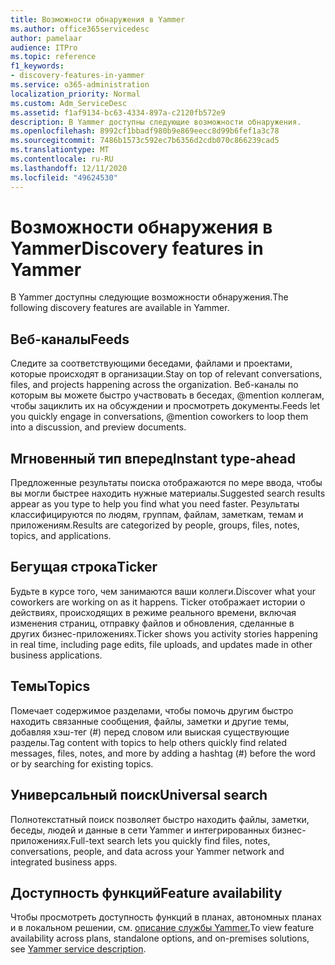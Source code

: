 ```yaml
---
title: Возможности обнаружения в Yammer
ms.author: office365servicedesc
author: pamelaar
audience: ITPro
ms.topic: reference
f1_keywords:
- discovery-features-in-yammer
ms.service: o365-administration
localization_priority: Normal
ms.custom: Adm_ServiceDesc
ms.assetid: f1af9134-bc63-4334-897a-c2120fb572e9
description: В Yammer доступны следующие возможности обнаружения.
ms.openlocfilehash: 8992cf1bbadf980b9e869eecc8d99b6fef1a3c78
ms.sourcegitcommit: 7486b1573c592ec7b6356d2cdb070c866239cad5
ms.translationtype: MT
ms.contentlocale: ru-RU
ms.lasthandoff: 12/11/2020
ms.locfileid: "49624530"
---
```

# <a name="discovery-features-in-yammer"></a><span data-ttu-id="68c96-103">Возможности обнаружения в Yammer</span><span class="sxs-lookup"><span data-stu-id="68c96-103">Discovery features in Yammer</span></span>

<span data-ttu-id="68c96-104">В Yammer доступны следующие возможности обнаружения.</span><span class="sxs-lookup"><span data-stu-id="68c96-104">The following discovery features are available in Yammer.</span></span>
  
## <a name="feeds"></a><span data-ttu-id="68c96-105">Веб-каналы</span><span class="sxs-lookup"><span data-stu-id="68c96-105">Feeds</span></span>

<span data-ttu-id="68c96-106">Следите за соответствующими беседами, файлами и проектами, которые происходят в организации.</span><span class="sxs-lookup"><span data-stu-id="68c96-106">Stay on top of relevant conversations, files, and projects happening across the organization.</span></span> <span data-ttu-id="68c96-107">Веб-каналы по которым вы можете быстро участвовать в беседах, @mention коллегам, чтобы зациклить их на обсуждении и просмотреть документы.</span><span class="sxs-lookup"><span data-stu-id="68c96-107">Feeds let you quickly engage in conversations, @mention coworkers to loop them into a discussion, and preview documents.</span></span>

## <a name="instant-type-ahead"></a><span data-ttu-id="68c96-108">Мгновенный тип вперед</span><span class="sxs-lookup"><span data-stu-id="68c96-108">Instant type-ahead</span></span>

<span data-ttu-id="68c96-109">Предложенные результаты поиска отображаются по мере ввода, чтобы вы могли быстрее находить нужные материалы.</span><span class="sxs-lookup"><span data-stu-id="68c96-109">Suggested search results appear as you type to help you find what you need faster.</span></span> <span data-ttu-id="68c96-110">Результаты классифицируются по людям, группам, файлам, заметкам, темам и приложениям.</span><span class="sxs-lookup"><span data-stu-id="68c96-110">Results are categorized by people, groups, files, notes, topics, and applications.</span></span>
    
## <a name="ticker"></a><span data-ttu-id="68c96-111">Бегущая строка</span><span class="sxs-lookup"><span data-stu-id="68c96-111">Ticker</span></span>

<span data-ttu-id="68c96-112">Будьте в курсе того, чем занимаются ваши коллеги.</span><span class="sxs-lookup"><span data-stu-id="68c96-112">Discover what your coworkers are working on as it happens.</span></span> <span data-ttu-id="68c96-113">Ticker отображает истории о действиях, происходящих в режиме реального времени, включая изменения страниц, отправку файлов и обновления, сделанные в других бизнес-приложениях.</span><span class="sxs-lookup"><span data-stu-id="68c96-113">Ticker shows you activity stories happening in real time, including page edits, file uploads, and updates made in other business applications.</span></span>
  
## <a name="topics"></a><span data-ttu-id="68c96-114">Темы</span><span class="sxs-lookup"><span data-stu-id="68c96-114">Topics</span></span>

<span data-ttu-id="68c96-115">Помечает содержимое разделами, чтобы помочь другим быстро находить связанные сообщения, файлы, заметки и другие темы, добавляя хэш-тег (#) перед словом или выиская существующие разделы.</span><span class="sxs-lookup"><span data-stu-id="68c96-115">Tag content with topics to help others quickly find related messages, files, notes, and more by adding a hashtag (#) before the word or by searching for existing topics.</span></span>
  
## <a name="universal-search"></a><span data-ttu-id="68c96-116">Универсальный поиск</span><span class="sxs-lookup"><span data-stu-id="68c96-116">Universal search</span></span>

<span data-ttu-id="68c96-117">Полнотекстатный поиск позволяет быстро находить файлы, заметки, беседы, людей и данные в сети Yammer и интегрированных бизнес-приложениях.</span><span class="sxs-lookup"><span data-stu-id="68c96-117">Full-text search lets you quickly find files, notes, conversations, people, and data across your Yammer network and integrated business apps.</span></span>
  
## <a name="feature-availability"></a><span data-ttu-id="68c96-118">Доступность функций</span><span class="sxs-lookup"><span data-stu-id="68c96-118">Feature availability</span></span>

<span data-ttu-id="68c96-119">Чтобы просмотреть доступность функций в планах, автономных планах и в локальном решении, см. [описание службы Yammer.](yammer-service-description.md)</span><span class="sxs-lookup"><span data-stu-id="68c96-119">To view feature availability across plans, standalone options, and on-premises solutions, see [Yammer service description](yammer-service-description.md).</span></span>
  
  
